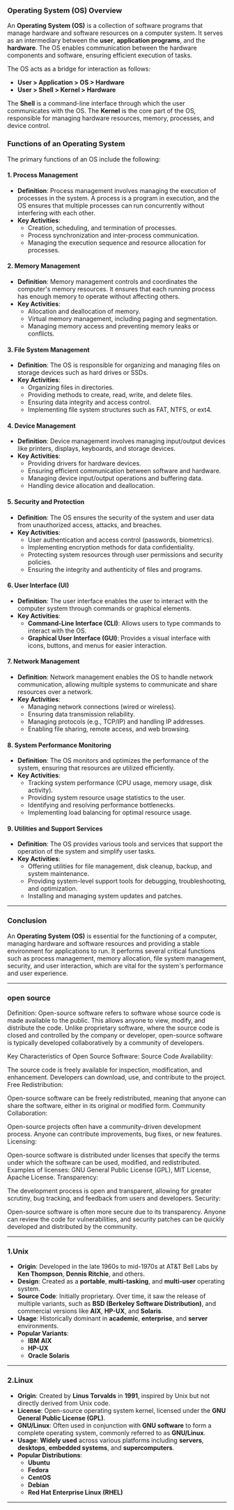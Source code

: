 ### **Operating System (OS) Overview**

An **Operating System (OS)** is a collection of software programs that manage hardware and software resources on a computer system. It serves as an intermediary between the **user**, **application programs**, and the **hardware**. The OS enables communication between the hardware components and software, ensuring efficient execution of tasks.

The OS acts as a bridge for interaction as follows:
- **User > Application > OS > Hardware**
- **User > Shell > Kernel > Hardware**

The **Shell** is a command-line interface through which the user communicates with the OS. The **Kernel** is the core part of the OS, responsible for managing hardware resources, memory, processes, and device control.

### **Functions of an Operating System**

The primary functions of an OS include the following:

#### 1. **Process Management**
   - **Definition**: Process management involves managing the execution of processes in the system. A process is a program in execution, and the OS ensures that multiple processes can run concurrently without interfering with each other.
   - **Key Activities**:
     - Creation, scheduling, and termination of processes.
     - Process synchronization and inter-process communication.
     - Managing the execution sequence and resource allocation for processes.

#### 2. **Memory Management**
   - **Definition**: Memory management controls and coordinates the computer's memory resources. It ensures that each running process has enough memory to operate without affecting others.
   - **Key Activities**:
     - Allocation and deallocation of memory.
     - Virtual memory management, including paging and segmentation.
     - Managing memory access and preventing memory leaks or conflicts.

#### 3. **File System Management**
   - **Definition**: The OS is responsible for organizing and managing files on storage devices such as hard drives or SSDs.
   - **Key Activities**:
     - Organizing files in directories.
     - Providing methods to create, read, write, and delete files.
     - Ensuring data integrity and access control.
     - Implementing file system structures such as FAT, NTFS, or ext4.

#### 4. **Device Management**
   - **Definition**: Device management involves managing input/output devices like printers, displays, keyboards, and storage devices.
   - **Key Activities**:
     - Providing drivers for hardware devices.
     - Ensuring efficient communication between software and hardware.
     - Managing device input/output operations and buffering data.
     - Handling device allocation and deallocation.

#### 5. **Security and Protection**
   - **Definition**: The OS ensures the security of the system and user data from unauthorized access, attacks, and breaches.
   - **Key Activities**:
     - User authentication and access control (passwords, biometrics).
     - Implementing encryption methods for data confidentiality.
     - Protecting system resources through user permissions and security policies.
     - Ensuring the integrity and authenticity of files and programs.

#### 6. **User Interface (UI)**
   - **Definition**: The user interface enables the user to interact with the computer system through commands or graphical elements.
   - **Key Activities**:
     - **Command-Line Interface (CLI)**: Allows users to type commands to interact with the OS.
     - **Graphical User Interface (GUI)**: Provides a visual interface with icons, buttons, and menus for easier interaction.

#### 7. **Network Management**
   - **Definition**: Network management enables the OS to handle network communication, allowing multiple systems to communicate and share resources over a network.
   - **Key Activities**:
     - Managing network connections (wired or wireless).
     - Ensuring data transmission reliability.
     - Managing protocols (e.g., TCP/IP) and handling IP addresses.
     - Enabling file sharing, remote access, and web browsing.

#### 8. **System Performance Monitoring**
   - **Definition**: The OS monitors and optimizes the performance of the system, ensuring that resources are utilized efficiently.
   - **Key Activities**:
     - Tracking system performance (CPU usage, memory usage, disk activity).
     - Providing system resource usage statistics to the user.
     - Identifying and resolving performance bottlenecks.
     - Implementing load balancing for optimal resource usage.

#### 9. **Utilities and Support Services**
   - **Definition**: The OS provides various tools and services that support the operation of the system and simplify user tasks.
   - **Key Activities**:
     - Offering utilities for file management, disk cleanup, backup, and system maintenance.
     - Providing system-level support tools for debugging, troubleshooting, and optimization.
     - Installing and managing system updates and patches.

---

### **Conclusion**
An **Operating System (OS)** is essential for the functioning of a computer, managing hardware and software resources and providing a stable environment for applications to run. It performs several critical functions such as process management, memory allocation, file system management, security, and user interaction, which are vital for the system's performance and user experience.

---

### **open source**
Definition:
Open-source software refers to software whose source code is made available to the public. This allows anyone to view, modify, and distribute the code. Unlike proprietary software, where the source code is closed and controlled by the company or developer, open-source software is typically developed collaboratively by a community of developers.

Key Characteristics of Open Source Software:
Source Code Availability:

The source code is freely available for inspection, modification, and enhancement.
Developers can download, use, and contribute to the project.
Free Redistribution:

Open-source software can be freely redistributed, meaning that anyone can share the software, either in its original or modified form.
Community Collaboration:

Open-source projects often have a community-driven development process. Anyone can contribute improvements, bug fixes, or new features.
Licensing:

Open-source software is distributed under licenses that specify the terms under which the software can be used, modified, and redistributed.
Examples of licenses: GNU General Public License (GPL), MIT License, Apache License.
Transparency:

The development process is open and transparent, allowing for greater scrutiny, bug tracking, and feedback from users and developers.
Security:

Open-source software is often more secure due to its transparency. Anyone can review the code for vulnerabilities, and security patches can be quickly developed and distributed by the community.


---

### **1.Unix**
- **Origin**: Developed in the late 1960s to mid-1970s at AT&T Bell Labs by **Ken Thompson**, **Dennis Ritchie**, and others.
- **Design**: Created as a **portable**, **multi-tasking**, and **multi-user** operating system.
- **Source Code**: Initially proprietary. Over time, it saw the release of multiple variants, such as **BSD (Berkeley Software Distribution)**, and commercial versions like **AIX**, **HP-UX**, and **Solaris**.
- **Usage**: Historically dominant in **academic**, **enterprise**, and **server** environments. 
- **Popular Variants**: 
  - **IBM AIX**
  - **HP-UX**
  - **Oracle Solaris**
  
---

### **2.Linux**
- **Origin**: Created by **Linus Torvalds** in **1991**, inspired by Unix but not directly derived from Unix code.
- **License**: Open-source operating system kernel, licensed under the **GNU General Public License (GPL)**.
- **GNU/Linux**: Often used in conjunction with **GNU software** to form a complete operating system, commonly referred to as **GNU/Linux**.
- **Usage**: **Widely used** across various platforms including **servers**, **desktops**, **embedded systems**, and **supercomputers**.
- **Popular Distributions**:
  - **Ubuntu**
  - **Fedora**
  - **CentOS**
  - **Debian**
  - **Red Hat Enterprise Linux (RHEL)**

--- 

